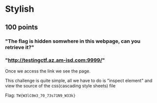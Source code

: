 # Stylish
## 100 points
### "The flag is hidden somwhere in this webpage, can you retrieve it?"
### "http://testingctf.az.am-isd.com:9999/"

Once we access the link we see the page.

This challenge is quite simple, all we have to do is "inspect element" and view the source of the css(cascading style sheets) file

Flag: `TW{W3lC0m3_70_73s71N9_W33k}`